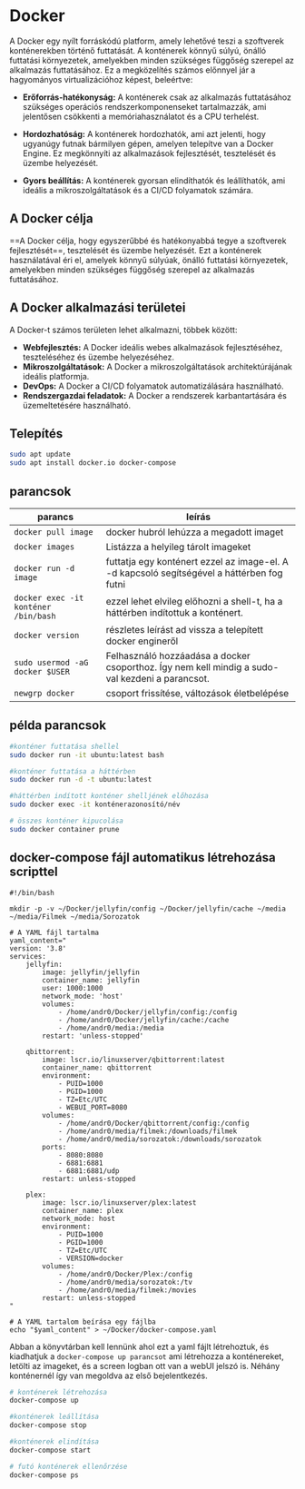 # Docker

A Docker egy nyílt forráskódú platform, amely lehetővé teszi a szoftverek konténerekben történő futtatását. A konténerek könnyű súlyú, önálló futtatási környezetek, amelyekben minden szükséges függőség szerepel az alkalmazás futtatásához. Ez a megközelítés számos előnnyel jár a hagyományos virtualizációhoz képest, beleértve:

- **Erőforrás-hatékonyság:** A konténerek csak az alkalmazás futtatásához szükséges operációs rendszerkomponenseket tartalmazzák, ami jelentősen csökkenti a memóriahasználatot és a CPU terhelést.
- **Hordozhatóság:** A konténerek hordozhatók, ami azt jelenti, hogy ugyanúgy futnak bármilyen gépen, amelyen telepítve van a Docker Engine. Ez megkönnyíti az alkalmazások fejlesztését, tesztelését és üzembe helyezését.

- **Gyors beállítás:** A konténerek gyorsan elindíthatók és leállíthatók, ami ideális a mikroszolgáltatások és a CI/CD folyamatok számára.

## A Docker célja

==A Docker célja, hogy egyszerűbbé és hatékonyabbá tegye a szoftverek fejlesztését==, tesztelését és üzembe helyezését. Ezt a konténerek használatával éri el, amelyek könnyű súlyúak, önálló futtatási környezetek, amelyekben minden szükséges függőség szerepel az alkalmazás futtatásához.

## A Docker alkalmazási területei

A Docker-t számos területen lehet alkalmazni, többek között:

- **Webfejlesztés:** A Docker ideális webes alkalmazások fejlesztéséhez, teszteléséhez és üzembe helyezéséhez.
- **Mikroszolgáltatások:** A Docker a mikroszolgáltatások architektúrájának ideális platformja.
- **DevOps:** A Docker a CI/CD folyamatok automatizálására használható.
- **Rendszergazdai feladatok:** A Docker a rendszerek karbantartására és üzemeltetésére használható.

## Telepítés

```bash
sudo apt update
sudo apt install docker.io docker-compose
```

## parancsok

| parancs                              | leírás                                                                                          |
| ------------------------------------ | ----------------------------------------------------------------------------------------------- |
| `docker pull image`                  | docker hubról lehúzza a megadott imaget                                                         |
| `docker images`                      | Listázza a helyileg tárolt imageket                                                             |
| `docker run -d image`                | futtatja egy konténert ezzel az image-el. A -d kapcsoló segítségével a háttérben fog futni      |
| `docker exec -it konténer /bin/bash` | ezzel lehet elvileg előhozni a shell-t, ha a háttérben indítottuk a konténert.                  |
| `docker version`                     | részletes leírást ad vissza a telepített docker engineről                                       |
| `sudo usermod -aG docker $USER`<br>  | Felhasználó hozzáadása a docker csoporthoz. Így nem kell mindig a sudo-val kezdeni a parancsot. |
| `newgrp docker`                      | csoport frissítése, változások életbelépése                                                     |

## példa parancsok

```bash
#konténer futtatása shellel
sudo docker run -it ubuntu:latest bash

#konténer futtatása a háttérben
sudo docker run -d -t ubuntu:latest

#háttérben indított konténer shelljének előhozása
sudo docker exec -it konténerazonosító/név

# összes konténer kipucolása
sudo docker container prune
```

## docker-compose fájl automatikus létrehozása scripttel

```shell
#!/bin/bash

mkdir -p -v ~/Docker/jellyfin/config ~/Docker/jellyfin/cache ~/media ~/media/Filmek ~/media/Sorozatok

# A YAML fájl tartalma
yaml_content="
version: '3.8'
services:
	jellyfin:
		image: jellyfin/jellyfin
		container_name: jellyfin
		user: 1000:1000
		network_mode: 'host'
		volumes:
			- /home/andr0/Docker/jellyfin/config:/config
			- /home/andr0/Docker/jellyfin/cache:/cache
			- /home/andr0/media:/media
		restart: 'unless-stopped'

	qbittorrent:
		image: lscr.io/linuxserver/qbittorrent:latest
		container_name: qbittorrent
		environment:
			- PUID=1000
			- PGID=1000
			- TZ=Etc/UTC
			- WEBUI_PORT=8080
		volumes:
			- /home/andr0/Docker/qbittorrent/config:/config
			- /home/andr0/media/filmek:/downloads/filmek
			- /home/andr0/media/sorozatok:/downloads/sorozatok
		ports:
			- 8080:8080
			- 6881:6881
			- 6881:6881/udp
		restart: unless-stopped

	plex:
		image: lscr.io/linuxserver/plex:latest
		container_name: plex
		network_mode: host
		environment:
			- PUID=1000
			- PGID=1000
			- TZ=Etc/UTC
			- VERSION=docker
		volumes:
			- /home/andr0/Docker/Plex:/config
			- /home/andr0/media/sorozatok:/tv
			- /home/andr0/media/filmek:/movies
		restart: unless-stopped
"

# A YAML tartalom beírása egy fájlba
echo "$yaml_content" > ~/Docker/docker-compose.yaml
```

Abban a könyvtárban kell lennünk ahol ezt a yaml fájlt létrehoztuk, és kiadhatjuk a 
`docker-compose up parancsot` ami létrehozza a konténereket, letölti az imageket, és a screen logban ott van a webUI jelszó is. Néhány konténernél így van megoldva az első bejelentkezés.

```bash
# konténerek létrehozása
docker-compose up

#konténerek leállítása
docker-compose stop

#konténerek elindítása
docker-compose start

# futó konténerek ellenőrzése
docker-compose ps

```
